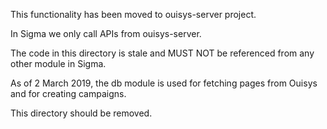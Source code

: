 This functionality has been moved to ouisys-server project.

In Sigma we only call APIs from ouisys-server.

The code in this directory is stale and MUST NOT be referenced from any other module in Sigma.

As of 2 March 2019, the db module is used for fetching pages from Ouisys and for creating campaigns.

This directory should be removed.